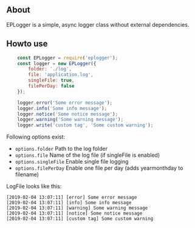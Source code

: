 ## About
EPLogger is a simple, async logger class without external dependencies.

## Howto use
```javascript
	const EPLogger = require('eplogger');
	const logger = new EPLogger({
		folder: './log',
		file: 'application.log',
		singleFile: true,
		filePerDay: false
	});

	logger.error('Some error message');
	logger.info('Some info message');
	logger.notice('Some notice message');
	logger.warning('Some warning message');
	logger.write('custom tag', 'Some custom warning');
```

Following options exist:
-   `options.folder` Path to the log folder
-   `options.file` Name of the log file (if singleFile is enabled)
-   `options.singleFile` Enable single file logging
-   `options.filePerDay` Enable one file per day (adds yearmonthday to filename)

LogFile looks like this:
```
[2019-02-04 13:07:11] [error] Some error message
[2019-02-04 13:07:11] [info] Some info message
[2019-02-04 13:07:11] [warning] Some warning message
[2019-02-04 13:07:11] [notice] Some notice message
[2019-02-04 13:07:11] [custom tag] Some custom warning
```
